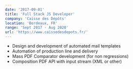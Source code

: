 ```yaml
---
date: '2017-09-01'
title: 'Full Stack JS Developer'
company: 'Caisse des Dépôts'
location: 'Bordeaux, FR'
range: 'Sept 2017 - Aug 2020'
url: 'https://www.caissedesdepots.fr/'
---
```


- Design and development of automated mail templates
- Automation of production line and delivery
- Mass PDF Comparator development (for non regressions)
- Composition PDF API with input stream (XML or other)
